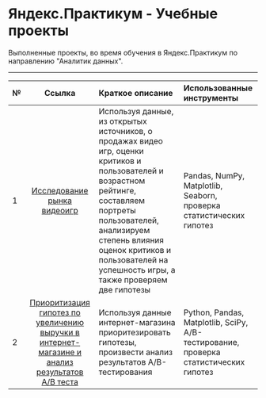 # Яндекс.Практикум - Учебные проекты
Выполненные проекты, во время обучения в Яндекс.Практикум по направлению "Аналитик данных".

---

| №                   | Ссылка               | Краткое описание                                             |Использованные инструменты |
| :------------------ | :-------------------:|:-------------------------                                 |:------------------------  |
| 1                   |[Исследование рынка видеоигр](https://github.com/Broggo1/yandex-praktikum-projects/tree/main/Исследование%20рынка%20видеоигр)|  Используя данные, из открытых источников, о продажах видео игр, оценки критиков и пользователей и возрастном рейтинге, составляем портреты пользователей, анализируем степень влияния оценок критиков и пользователей на успешность игры, а также проверяем две гипотезы|Pandas, NumPy, Matplotlib, Seaborn,  проверка статистических гипотез
| 2                   |[Приоритизация гипотез по увеличению выручки в интернет-магазине и анализ результатов A/B теста](https://github.com/Broggo1/yandex-praktikum-projects/tree/main/Приоритизация%20гипотез%20по%20увеличению%20выручки%20в%20интернет-магазине%20и%20%20анализ%20результатов%20АВ-теста)| Используя данные интернет-магазина приоритезировать гипотезы, произвести анализ результатов A/B-тестирования|Python, Pandas, Matplotlib, SciPy, A/B-тестирование, проверка статистических гипотез|

